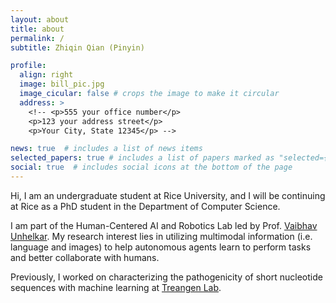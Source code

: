 ```yaml
---
layout: about
title: about
permalink: /
subtitle: Zhiqin Qian (Pinyin)

profile:
  align: right
  image: bill_pic.jpg
  image_cicular: false # crops the image to make it circular
  address: >
    <!-- <p>555 your office number</p>
    <p>123 your address street</p>
    <p>Your City, State 12345</p> -->

news: true  # includes a list of news items
selected_papers: true # includes a list of papers marked as "selected={true}"
social: true  # includes social icons at the bottom of the page
---
```

Hi, I am an undergraduate student at Rice University, and I will be continuing at Rice as a PhD student in the Department of Computer Science. 

I am part of the Human-Centered AI and Robotics Lab led by Prof. [Vaibhav Unhelkar](https://unhelkar.github.io/). My research interest lies in utilizing multimodal information (i.e. language and images) to help autonomous agents learn to perform tasks and better collaborate with humans.

Previously, I worked on characterizing the pathogenicity of short nucleotide sequences with machine learning at [Treangen Lab](https://www.treangenlab.com/).

<!-- Write your biography here. Tell the world about yourself. Link to your favorite [subreddit](http://reddit.com). You can put a picture in, too. The code is already in, just name your picture `prof_pic.jpg` and put it in the `img/` folder.

Put your address / P.O. box / other info right below your picture. You can also disable any these elements by editing `profile` property of the YAML header of your `_pages/about.md`. Edit `_bibliography/papers.bib` and Jekyll will render your [publications page](/al-folio/publications/) automatically.

Link to your social media connections, too. This theme is set up to use [Font Awesome icons](http://fortawesome.github.io/Font-Awesome/) and [Academicons](https://jpswalsh.github.io/academicons/), like the ones below. Add your Facebook, Twitter, LinkedIn, Google Scholar, or just disable all of them. -->
